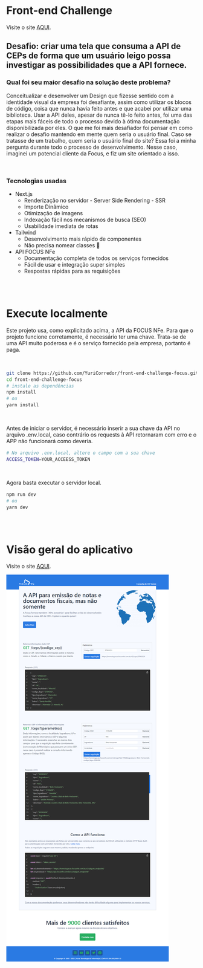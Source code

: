 <h1>Front-end Challenge</h1>

Visite o site [AQUI](https://front-end-challenge-focus.vercel.app/).

<h2>Desafio: criar uma tela que consuma a API de CEPs de forma que um usuário leigo possa investigar as possibilidades que a API fornece.</h2>

<h3>Qual foi seu maior desafio na solução deste problema?</h3>

<p>Conceitualizar e desenvolver um Design que fizesse sentido com a identidade visual da empresa foi desafiante, assim como utilizar os blocos de código, coisa que nunca havia feito antes e que acabei por utilizar uma biblioteca. Usar a API deles, apesar de nunca tê-lo feito antes, foi uma das etapas mais fáceis de todo o processo devido à ótima documentação disponibilizada por eles. O que me foi mais desafiador foi pensar em como realizar o desafio mantendo em mente quem seria o usuário final. Caso se tratasse de um trabalho, quem seria o usuário final do site? Essa foi a minha pergunta durante todo o processo de desenvolvimento. Nesse caso, imaginei um potencial cliente da Focus, e fiz um site orientado a isso.</p>

<br>

<h3>Tecnologias usadas</h3>
<ul>
    <li>
        Next.js
        <ul>
            <li>
                Renderização no servidor - Server Side Rendering - SSR
            </li>
            <li>
                Importe Dinâmico
            </li>
            <li>
                Otimização de imagens
            </li>
            <li>
                Indexação fácil nos mecanismos de busca (SEO)
            </li>
            <li>
                Usabilidade imediata de rotas
            </li>
        </ul>
    </li>
    <li>
        Tailwind
        <ul>
            <li>
                Desenvolvimento mais rápido de componentes
            </li>
            <li>
                Não precisa nomear classes 🙏
            </li>
        </ul>
    </li>
    <li>
        API FOCUS NFe
        <ul>
            <li>
                Documentação completa de todos os serviços fornecidos
            </li>
            <li>
                Fácil de usar e integração super simples
            </li>
            <li>
                Respostas rápidas para as requisições
            </li>
        </ul>
    </li>
</ul>

<br>
<br>

<h1>Execute localmente</h1>

<p>Este projeto usa, como explicitado acima, a API da FOCUS NFe. Para que o projeto funcione corretamente, é necessário ter uma chave. Trata-se de uma API muito poderosa e é o serviço fornecido pela empresa, portanto é paga.</p>

<br>


```bash
git clone https://github.com/YuriCorredor/front-end-challenge-focus.git
cd front-end-challenge-focus
# instale as dependências
npm install
# ou
yarn install
```

<br>

<p>Antes de iniciar o servidor, é necessário inserir a sua chave da API no arquivo .env.local, caso contrário os requests à API retornaram com erro e o APP não funcionará como deveria.</p>


```bash
# No arquivo .env.local, altere o campo com a sua chave
ACCESS_TOKEN=YOUR_ACCEESS_TOKEN
```

<br>

<p>Agora basta executar o servidor local.</p>

```bash
npm run dev
# ou
yarn dev
```

<br>
<br>

<h1>Visão geral do aplicativo</h1>

Visite o site [AQUI](https://front-end-challenge-focus.vercel.app/).

![APP-OVERVIEW](/public/overview.png)